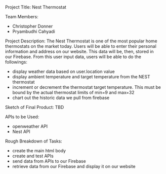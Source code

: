 Project Title: Nest Thermostat

Team Members:
- Christopher Donner
- Pryambudhi Cahyadi

Project Description:
The Nest Thermostat is one of the most popular home thermostats on the market today.
Users will be able to enter their personal information and address on our website.
This data will be, then, stored in our Firebase.
From this user input data, users will be able to do the followings:
- display weather data based on user.location value
- display ambient temperature and target temperature from the NEST thermostat
- increment or decrement the thermostat target temperature. This must be bound by the actual thermostat limits of min=9 and max=32
- chart out the historic data we pull from firebase

Sketch of Final Product: TBD

APIs to be Used:
- openweather API
- Nest API

Rough Breakdown of Tasks:
- create the main html body
- create and test APIs
- send data from APIs to our Firebase
- retrieve data from our Firebase and display it on our website
